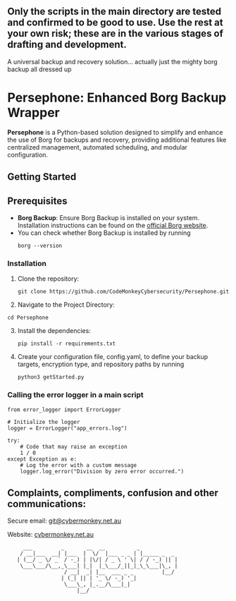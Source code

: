 ## Only the scripts in the main directory are tested and confirmed to be good to use. Use the rest at your own risk; these are in the various stages of drafting and development.

A universal backup and recovery solution... actually just the mighty borg backup all dressed up

# Persephone: Enhanced Borg Backup Wrapper

**Persephone** is a Python-based solution designed to simplify and enhance the use of Borg for backups and recovery, providing additional features like centralized management, automated scheduling, and modular configuration.

## Getting Started

## Prerequisites

- **Borg Backup**: Ensure Borg Backup is installed on your system. Installation instructions can be found on the [official Borg website](https://www.borgbackup.org/).
- You can check whether Borg Backup is installed by running
   ```
   borg --version
   ```
   
### Installation
1. Clone the repository:
   ```
   git clone https://github.com/CodeMonkeyCybersecurity/Persephone.git

2.	Navigate to the Project Directory:
   ```
   cd Persephone
   ```

3. Install the dependencies:
   ```
   pip install -r requirements.txt
   ```

4. Create your configuration file, config.yaml, to define your backup targets, encryption type, and repository paths by running
   ```
   python3 getStarted.py
   ```


### Calling the error logger in a main script
```
from error_logger import ErrorLogger

# Initialize the logger
logger = ErrorLogger("app_errors.log")

try:
    # Code that may raise an exception
    1 / 0
except Exception as e:
    # Log the error with a custom message
    logger.log_error("Division by zero error occurred.")
```


## Complaints, compliments, confusion and other communications:

Secure email: [git@cybermonkey.net.au](mailto:git@cybermonkey.net.au)  

Website: [cybermonkey.net.au](https://cybermonkey.net.au)

```
     ___         _       __  __          _
    / __|___  __| |___  |  \/  |___ _ _ | |_____ _  _
   | (__/ _ \/ _` / -_) | |\/| / _ \ ' \| / / -_) || |
    \___\___/\__,_\___| |_|  |_\___/_||_|_\_\___|\_, |
                  / __|  _| |__  ___ _ _         |__/
                 | (_| || | '_ \/ -_) '_|
                  \___\_, |_.__/\___|_|
                      |__/
```
